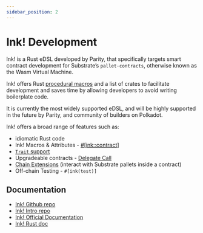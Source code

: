 ```yaml
---
sidebar_position: 2
---
```


# Ink! Development

Ink! is a Rust eDSL developed by Parity, that specifically targets smart contract development for Substrate’s `pallet-contracts`, otherwise known as the Wasm Virtual Machine.

Ink! offers Rust [procedural macros](https://doc.rust-lang.org/reference/procedural-macros.html#procedural-macro-hygiene) and a list of crates to facilitate development and saves time by allowing developers to avoid writing boilerplate code.

It is currently the most widely supported eDSL, and will be highly supported in the future by Parity, and community of builders on Polkadot.

Ink! offers a broad range of features such as:

- idiomatic Rust code
- Ink! Macros & Attributes - [#[ink::contract]](https://paritytech.github.io/ink/ink_lang/attr.contract.html)
- [`Trait` support](https://paritytech.github.io/ink/ink_lang/attr.trait_definition.html)
- Upgradeable contracts - [Delegate Call](https://github.com/paritytech/ink/tree/master/examples/upgradeable-contracts)
- [Chain Extensions](https://github.com/paritytech/ink/tree/master/examples/rand-extension) (interact with Substrate pallets inside a contract)
- Off-chain Testing - `#[ink(test)]`

## Documentation
- [Ink! Github repo](https://github.com/paritytech/ink)
- [Ink! Intro repo](https://paritytech.github.io/ink/)
- [Ink! Official Documentation](https://use.ink/)
- [Ink! Rust doc](https://paritytech.github.io/ink/ink_lang/)

